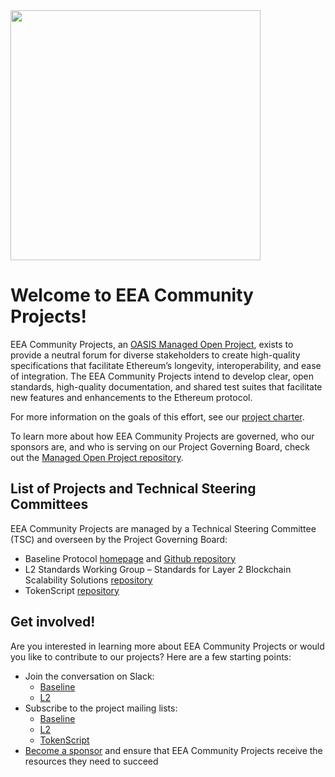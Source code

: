 <img src="https://github.com/eea-oasis/managed-open-project/blob/main/artwork/eea-community-projects-wordmark.png" width="400">


# Welcome to EEA Community Projects!

EEA Community Projects, an [OASIS Managed Open Project](https://www.oasis-open.org/managed-open-projects/), exists to provide a neutral forum for diverse stakeholders to create high-quality specifications that facilitate Ethereum’s longevity, interoperability, and ease of integration. The EEA Community Projects intend to develop clear, open standards, high-quality documentation, and shared test suites that facilitate new features and enhancements to the Ethereum protocol.

For more information on the goals of this effort, see our [project charter](https://github.com/eea-oasis/managed-open-project/blob/main/PROJECT_CHARTER.md).

To learn more about how EEA Community Projects are governed, who our sponsors are, and who is serving on our Project Governing Board, check out the [Managed Open Project repository](https://github.com/eea-oasis/managed-open-project).


## List of Projects and Technical Steering Committees
EEA Community Projects are managed by a Technical Steering Committee (TSC) and overseen by the Project Governing Board:

* Baseline Protocol [homepage](https://www.baseline-protocol.org/) and [Github repository](https://github.com/eea-oasis/baseline)
* L2 Standards Working Group – Standards for Layer 2 Blockchain Scalability Solutions [repository](https://github.com/eea-oasis/L2)
* TokenScript [repository](https://github.com/eea-oasis/tokenscript)


## Get involved!
Are you interested in learning more about EEA Community Projects or would you like to contribute to our projects? Here are a few starting points:

* Join the conversation on Slack:
	* [Baseline](https://join.slack.com/t/ethereum-baseline/shared_invite/zt-22evmy85e-PONDIImP6CTDMtZyAkhsmw)
	* [L2](https://join.slack.com/t/eeacommunityp-kte2307/shared_invite/zt-1qyb6xi90-85TS9xpU~XG8cK0Feeoofg)
* Subscribe to the project mailing lists: 
	* [Baseline](https://lists.oasis-open-projects.org/g/baseline/topics)
	* [L2](https://lists.oasis-open-projects.org/g/eea-cp-l2/topics)
	* [TokenScript](https://lists.oasis-open-projects.org/g/eea-cp-tokenscript/topics)
* [Become a sponsor](https://www.oasis-open.org/join-an-open-project/) and ensure that EEA Community Projects receive the resources they need to succeed

